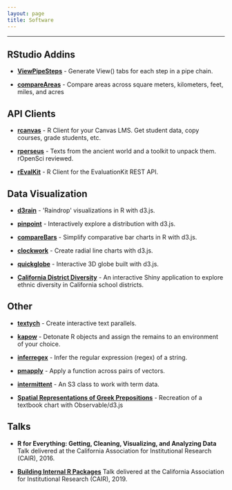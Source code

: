 ```yaml
---
layout: page
title: Software
---
```


<hr class="small">

## RStudio Addins

- **[ViewPipeSteps](https://github.com/daranzolin/ViewPipeSteps)** - Generate View() tabs for each step in a pipe chain.

- **[compareAreas](https://github.com/daranzolin/compareAreas)** - Compare areas across square meters, kilometers, feet, miles, and acres

## API Clients

- **[rcanvas](https://github.com/daranzolin/rcanvas)** - R Client for your Canvas LMS. Get student data, copy courses, grade students, etc.

- **[rperseus](https://github.com/ropensci/rperseus)** - Texts from the ancient world and a toolkit to unpack them. rOpenSci reviewed.

- **[rEvalKit](https://github.com/daranzolin/rEvalKit)** - R Client for the EvaluationKit REST API.

## Data Visualization

- **[d3rain](https://github.com/daranzolin/d3rain)** - 'Raindrop' visualizations in R with d3.js.

- **[pinpoint](https://github.com/daranzolin/pinpoint)** - Interactively explore a distribution with d3.js.

- **[compareBars](https://github.com/daranzolin/compareBars)** - Simplify comparative bar charts in R with d3.js.

- **[clockwork](https://github.com/daranzolin/clockwork)** - Create radial line charts with d3.js. 

- **[quickglobe](https://github.com/daranzolin/quickglobe)** - Interactive 3D globe built with d3.js.

- **[California District Diversity](https://github.com/daranzolin/CA-School-District-Diversity)** - An interactive Shiny application to explore ethnic diversity in California school districts.

## Other

- **[textych](https://github.com/daranzolin/textych)** - Create interactive text parallels.

- **[kapow](https://github.com/daranzolin/kapow)** - Detonate R objects and assign the remains to an environment of your choice.

- **[inferregex](https://github.com/daranzolin/inferregex)** - Infer the regular expression (regex) of a string.

- **[pmapply](https://github.com/daranzolin/pmapply)** - Apply a function across pairs of vectors.

- **[intermittent](https://github.com/daranzolin/intermittent)** - An S3 class to work with term data.

- **[Spatial Representations of Greek Prepositions](https://observablehq.com/@daranzolin/spatial-representation-of-prepositions)** - Recreation of a textbook chart with Observable/d3.js

## Talks

- **R for Everything: Getting, Cleaning, Visualizing, and Analyzing Data** Talk delivered at the California Association for Institutional Research (CAIR), 2016. 

- **[Building Internal R Packages]({{site.url}}/slides/Presentation_Slides.html)** Talk delivered at the California Association for Institutional Research (CAIR), 2019.